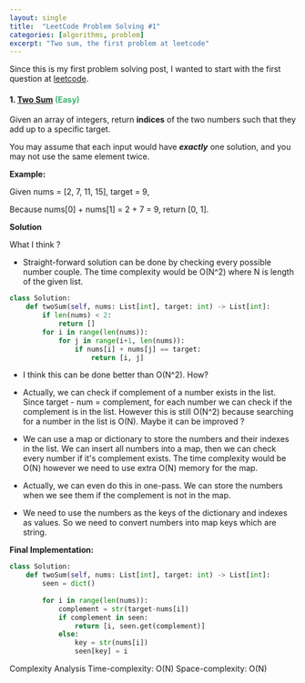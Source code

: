 ```yaml
---
layout: single
title:  "LeetCode Problem Solving #1"
categories: [algorithms, problem]
excerpt: "Two sum, the first problem at leetcode"
---
```

<!---
MediumSeaGreen - Easy
Orange - Medium
Tomato - Hard
-->
Since this is my first problem solving post, I wanted to start with the first question at [leetcode](https://leetcode.com/). 

#### 1. [Two Sum](https://leetcode.com/problems/two-sum/) <span style="color:MediumSeaGreen">(Easy) </span>

Given an array of integers, return **indices** of the two numbers such that they add up to a specific target.

You may assume that each input would have **_exactly_** one solution, and you may not use the same element twice.

**Example:**

Given nums = [2, 7, 11, 15], target = 9,

Because nums[0] + nums[1] = 2 + 7 = 9,
return [0, 1].

**Solution**

What I think ? 

* Straight-forward solution can be done by checking every possible number couple. The time complexity would be O(N^2) where N is length of the given list.

```python
class Solution:
    def twoSum(self, nums: List[int], target: int) -> List[int]:
        if len(nums) < 2:
            return []
        for i in range(len(nums)):
            for j in range(i+1, len(nums)):
                if nums[i] + nums[j] == target:
                    return [i, j]                  
```
* I think this can be done better than O(N^2). How?

* Actually, we can check if complement of a number exists in the list. Since target - num = complement, for each number we can check if the complement is in the list. However this is still O(N^2) because searching for a number in the list is O(N). Maybe it can be improved ? 

* We can use a map or dictionary to store the numbers and their indexes in the list. We can insert all numbers into a map, then we can check every number if it's complement exists. The time complexity would be O(N) however we need to use extra O(N) memory for the map.

* Actually, we can even do this in one-pass. We can store the numbers when we see them if the complement is not in the map. 

* We need to use the numbers as the keys of the dictionary and indexes as values. So we need to convert numbers into map keys which are string.

**Final Implementation:**

```python
class Solution:
    def twoSum(self, nums: List[int], target: int) -> List[int]:
        seen = dict()
        
        for i in range(len(nums)):
            complement = str(target-nums[i])
            if complement in seen:
                return [i, seen.get(complement)]
            else:
                key = str(nums[i])
                seen[key] = i
```

Complexity Analysis
Time-complexity: O(N)
Space-complexity: O(N)



